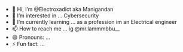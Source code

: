 - 👋 Hi, I’m @Electroxadict aka Manigandan 
- 👀 I’m interested in ... Cybersecurity 
- 🌱 I’m currently learning ... as a profession im an Electrical engineer
- 📫 How to reach me ... ig @mr.lammmbbu__
- 😄 Pronouns: ...
- ⚡ Fun fact: ...

<!---
Electroxadict/Electroxadict is a ✨ special ✨ repository because its `README.md` (this file) appears on your GitHub profile.
You can click the Preview link to take a look at your changes.
--->
